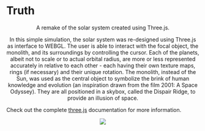 # Truth
<p align="center">
A remake of the solar system created using Three.js. 
<p align="center">
In this simple simulation, the solar system was re-designed using Three.js as interface to WEBGL. The user is able to interact with the focal object, the monolith, and its surroundings by controlling the cursor. Each of the planets, albeit not to scale or to actual orbital radius, are more or less represented accurately in relative to each other - each having their own texture maps, rings (if necessary) and their unique rotation. The monolith, instead of the Sun, was used as the central object to symbolize the brink of human knowledge and evolution (an inspiration drawn from the film 2001: A Space Odyssey). They are all positioned in a skybox, called the Dispair Ridge, to provide an illusion of space. 

Check out the complete [three.js](https://https://threejs.org/) documentation for more information.

<p align="center">
<img src="https://i.imgur.com/3JERJPE.png"/>
  </p>
</p>
